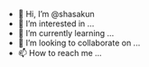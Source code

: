 - 👋 Hi, I’m @shasakun
- 👀 I’m interested in ...
- 🌱 I’m currently learning ...
- 💞️ I’m looking to collaborate on ...
- 📫 How to reach me ...

<!---
shasakun/shasakun is a ✨ special ✨ repository because its `README.md` (this file) appears on your GitHub profile.
You can click the Preview link to take a look at your changes.
--->
